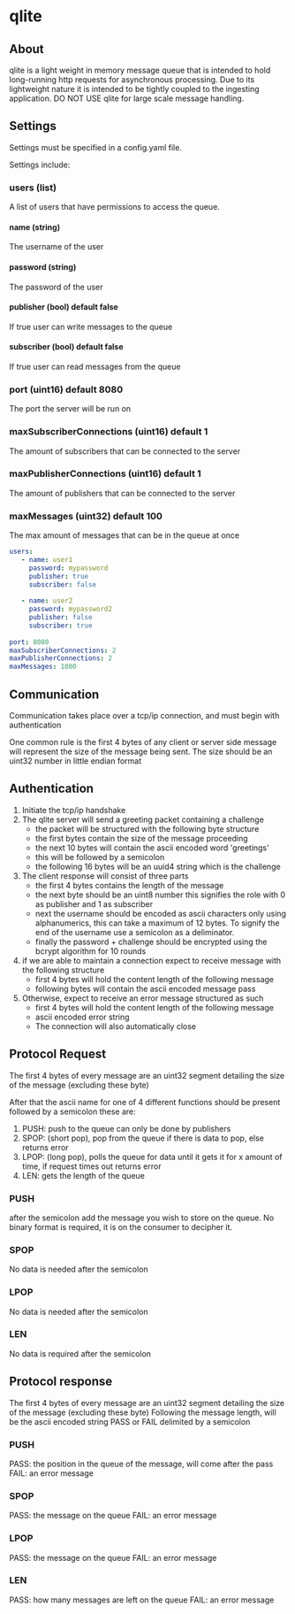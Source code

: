 # qlite

## About

qlite is a light weight in memory message queue that is intended to hold long-running http requests for asynchronous 
processing. Due to its lightweight nature it is intended to be tightly coupled to the ingesting application. 
DO NOT USE qlite for large scale message handling.

## Settings

Settings must be specified in a config.yaml file.

Settings include:

### users (list)
A list of users that have permissions to access the queue.

#### name (string)
The username of the user

#### password (string)
The password of the user

#### publisher (bool) default false
If true user can write messages to the queue

#### subscriber (bool) default false
If true user can read messages from the queue

### port (uint16) default 8080
The port the server will be run on

### maxSubscriberConnections (uint16) default 1
The amount of subscribers that can be connected to the server

### maxPublisherConnections (uint16) default 1
The amount of publishers that can be connected to the server

### maxMessages (uint32) default 100
The max amount of messages that can be in the queue at once


```yaml
users:
   - name: user1
     password: mypassword
     publisher: true
     subscriber: false
     
   - name: user2
     password: mypassword2
     publisher: false
     subscriber: true
     
port: 8080
maxSubscriberConnections: 2
maxPublisherConnections: 2
maxMessages: 1000
```

## Communication

Communication takes place over a tcp/ip connection, and must begin with authentication

One common rule is the first 4 bytes of any client or server side message will represent the size of the message being
sent. The size should be an uint32 number in little endian format

## Authentication

1) Initiate the tcp/ip handshake
2) The qlite server will send a greeting packet containing a challenge
    - the packet will be structured with the following byte structure
    - the first bytes contain the size of the message proceeding
    - the next 10 bytes will contain the ascii encoded word 'greetings'
    - this will be followed by a semicolon
    - the following 16 bytes will be an uuid4 string which is the challenge
3) The client response will consist of three parts
    - the first 4 bytes contains the length of the message 
    - the next byte should be an uint8 number this signifies the role with 0 as publisher and 1 as subscriber
    - next the username should be encoded as ascii characters only using alphanumerics, this can take a 
    maximum of 12 bytes. To signify the end of the username use a semicolon as a deliminator.
    - finally the password + challenge should be encrypted using the bcrypt algorithm for 10 rounds
4) if we are able to maintain a connection expect to receive message with the following structure 
   - first 4 bytes will hold the content length of the following message
   - following bytes will contain the ascii encoded message pass 
5) Otherwise, expect to receive an error message structured as such 
   - first 4 bytes will hold the content length of the following message
   - ascii encoded error string
   - The connection will also automatically close

## Protocol Request

The first 4 bytes of every message are an uint32 segment detailing the size of the message (excluding these byte)

After that the ascii name for one of 4 different functions should be present followed by a semicolon these are:
1) PUSH: push to the queue can only be done by publishers 
2) SPOP: (short pop), pop from the queue if there is data to pop, else returns error
3) LPOP: (long pop), polls the queue for data until it gets it for x amount of time, if request times out returns error
4) LEN: gets the length of the queue

### PUSH
after the semicolon add the message you wish to store on the queue. No binary format is required, it is on the consumer to
decipher it.

### SPOP
No data is needed after the semicolon

### LPOP
No data is needed after the semicolon

### LEN
No data is required after the semicolon

## Protocol response

The first 4 bytes of every message are an uint32 segment detailing the size of the message (excluding these byte)
Following the message length, will be the ascii encoded string PASS or FAIL delimited by a semicolon

### PUSH
PASS: the position in the queue of the message, will come after the pass
FAIL: an error message

### SPOP
PASS: the message on the queue
FAIL: an error message

### LPOP
PASS: the message on the queue
FAIL: an error message

### LEN
PASS: how many messages are left on the queue
FAIL: an error message